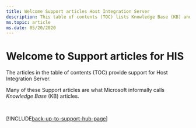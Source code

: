 ```yaml
---
title: Welcome Support articles Host Integration Server
description: This table of contents (TOC) lists Knowledge Base (KB) and other Support articles for Host Integration Server.
ms.topic: article
ms.date: 05/20/2020
---
```

# Welcome to Support articles for HIS

The articles in the table of contents (TOC) provide support for Host Integration Server.

Many of these Support articles are what Microsoft informally calls _Knowledge Base_ (KB) articles.

&nbsp;

[!INCLUDE[back-up-to-support-hub-page](../includes/back-up-to-support-hub-page.md)]
